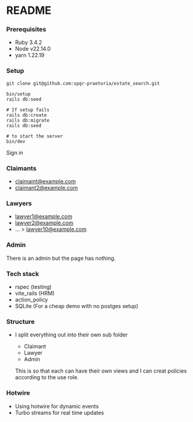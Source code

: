 # README

### Prerequisites
- Ruby 3.4.2
- Node v22.14.0
- yarn 1.22.19

### Setup
```
git clone git@github.com:spqr-praetoria/estate_search.git

bin/setup
rails db:seed

# If setup fails
rails db:create
rails db:migrate
rails db:seed

# to start the server
bin/dev
```

Sign in
### Claimants
- claimaint@example.com
- claimant2@example.com

### Lawyers
- lawyer1@example.com 
- lawyer2@example.com
- ... > lawyer10@example.com

### Admin
There is an admin but the page has nothing.


### Tech stack
- rspec (testing)
- vite_rails (HRM)
- action_policy
- SQLite (For a cheap demo with no postges setup)

### Structure
- I split everything out into their own sub folder
  - Claimant
  - Lawyer
  - Admin

  This is so that each can have their own views and I can creat policies according to the use role.

### Hotwire
- Using hotwire for dynamic events
- Turbo streams for real time updates






